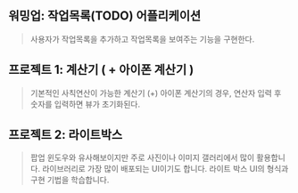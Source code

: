 ## 워밍업: 작업목록(TODO) 어플리케이션
 > 사용자가 작업목록을 추가하고 작업목록을 보여주는 기능을 구현한다.

## 프로젝트 1: 계산기 ( + 아이폰 계산기 )
> 기본적인 사칙연산이 가능한 계산기
> (+) 아이폰 계산기의 경우, 연산자 입력 후 숫자를 입력하면 뷰가 초기화된다.

## 프로젝트 2: 라이트박스
> 팝업 윈도우와 유사해보이지만 주로 사진이나 이미지 갤러리에서 많이 활용합니다. 라이브러리로 가장 많이 배포되는 UI이기도 합니다. 라이트 박스 UI의 형식과 구현 기법을 학습합니다.
> 
